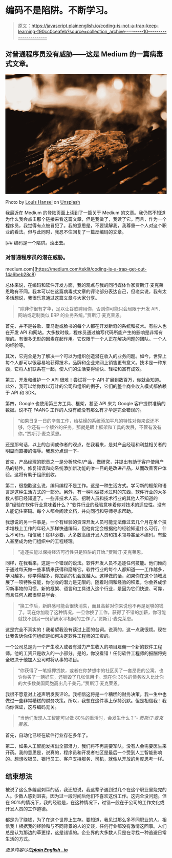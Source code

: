 # 编码不是陷阱。不断学习。

> 原文：<https://javascript.plainenglish.io/coding-is-not-a-trap-keep-learning-f90cc0ceafeb?source=collection_archive---------10----------------------->

## 对普通程序员没有威胁——这是 Medium 的一篇病毒式文章。

![](img/2bd6f8121f02d6f7b7c32399194ab0a0.png)

Photo by [Louis Hansel](https://unsplash.com/@louishansel?utm_source=unsplash&utm_medium=referral&utm_content=creditCopyText) on [Unsplash](https://unsplash.com/s/photos/roast?utm_source=unsplash&utm_medium=referral&utm_content=creditCopyText)

我最近在 Medium 的登陆页面上读到了一篇关于 Medium 的文章。我仍然不知道为什么我会点击那个链接来看这篇文章，但是我做了，我读了它。而且，作为一个程序员，我觉得有点被冒犯了。我的意思是，不要误解我，我尊重一个人对这个职业的看法。但与此同时，我忍不住回复了一篇反编码的文章。

[](https://medium.com/teklit/coding-is-a-trap-get-out-14a6beb28c8) [## 编码是一个陷阱。滚出去。

### 对普通程序员的潜在威胁。

medium.com](https://medium.com/teklit/coding-is-a-trap-get-out-14a6beb28c8) 

总体来说，在编码和软件开发方面，我的观点与我的同行媒体作家贾斯汀·麦克莱恩略有不同。我本可以在这篇病毒式文章的评论部分表达自己，但老实说，我有太多话想说，我很乐意通过这篇文章与大家分享。

> “除非你很有才华，足以让谷歌聘用你，否则你可能只会局限于开发 API、网站或定制类似 ERP 的业务系统。”贾斯汀·麦克莱恩。

首先，并不是谷歌、亚马逊或脸书的每个人都在开发新奇的系统和技术。有些人也在开发 API 和网站。大多数时候，程序员通过编写代码所能产生的影响是非常有限的。有很多无形的因素在起作用。它仅限于一个人正在解决问题的团队。一个人的经验等。

其次，它完全是为了解决一个可以为组织创造潜在收入的业务问题。如今，世界上每个人都可以很容易地获得技术，品牌和企业来网上销售更有意义。技术是一种东西，它将人们联系在一起，使人们的生活变得愉快、轻松和富有成效。

第三，开发和维护一个 API 很难！尝试将一个 API 扩展到数百万，你就会知道。此外，我可以给你数以万计的公司和组织的例子，它们的整个商业收入模式都依赖于 API 和 SDK。

第四，Google 也使用第三方工具、框架，甚至 API 来为 Google 客户提供准确的数据。说不在 FAANG 工作的人没有或没有那么有才华是完全错误的。

> “如果日复一日的辛苦工作，给枯燥的系统添加平凡的特性对你来说还不够，你还有一个额外的任务，那就是跟上框架和工具的发展，不管有没有你。”贾斯汀·麦克莱恩。

还是那句话，以上的台词或作者的观点，在我看来，是对产品经理和利益相关者的明显而直接的侮辱。我想分点谈一下-

首先，产品经理的职责之一是分析软件/产品，做研究，并提出有助于客户使用产品的特性。修复错误和向系统添加新功能的唯一目的是改进产品，从而改善客户体验。这将有助于组织创收。

第二，很抱歉这么说，编码编程不是工作。这是一种生活方式。学习新的框架和语言是这种生活方式的一部分。另外，有一种叫做技术过时的东西，软件行业的大多数人都已经知道了。一些非技术人员、招聘人员和技术行业的其他人不知道的是“经验在软件行业意味着什么？”软件行业的经验意味着你对技术的适应性。没有人能记住密码。每个人都会阅读文档，并向同行和导师寻求帮助。

我想说的另一件事是，一个有经验的资深开发人员可能无法像过去几个月在单个技术堆栈上工作的年轻人那样快速编码，但他肯定会根据他的经验知道什么可行，什么不可行。相信我！除非必要，大多数高级开发人员和技术领导甚至不编码。有些人甚至成为他们组织中的工程经理。

> "追逐技能以保持经济可行性只是陷阱的开始."贾斯汀·麦克莱恩。

同样，在我看来，这是一个错误的说法。软件开发人员不追逐任何技能。他们倾向于通过每天做一些事情来获得和磨练它。软件行业的每个人都知道——工作越多，学习越多。你学得越多，你加薪的机会就越大。这样做的话，如果你在这个领域发展了一项特殊技能，你创收的潜力是无限的。随着时间和经验的积累，你会养成学习新事物的习惯。新的框架、语言和工具进入这个行业，是因为它们快速、可靠，而且任何人都很容易学会。

> “换工作后，新鲜感可能会很快消失，而且高薪对你来说也不再是足够的钱了。现在你加剧了这种情况。一旦你换了工作，获得了不错的加薪，你可能就找不到另一份薪酬水平相同的工作了。”贾斯汀·麦克莱恩。

这是完全不真实的！我希望我没有读过上面的台词。说真的，这一点我很烦。现在让我告诉你任何组织是如何决定软件工程师的工资的。

一个公司总是为一个产生收入或者有潜力产生收入的项目雇佣一个新的软件工程师。他的工资只是收入的一小部分。是的，你没看错！任何软件工程师的报酬将完全取决于他加入公司时将从事的项目。

> “你获得了一笔抵押贷款，或者在你梦想中的社区买了一套昂贵的公寓。也许你买了一辆好车，还销毁了几张信用卡。现在你 30%的债务收入比比你的大多数美国同胞高出几千美元。”贾斯汀·麦克莱恩。

我很不愿意对上述声明发表评论。我相信这将是一个糟糕的财务决策。我一生中也做过一些非常糟糕的财务决策。所以，我想在这件事上保持沉默。但是相信我！我向你保证，这与编码无关。

> “当他们发现人工智能可以做 80%的重活时，会发生什么？”- *贾斯汀·麦克莱恩。*

首先，自动化已经在软件行业存在多年了。

第二，如果人工智能发挥出全部潜力，我们将不再需要军队。没有人会需要医生来开药。我的意思是，说真的，程序员和开发者社区是最后一个受到人工智能影响的。想想收银员、银行员工、客户支持服务、司机，就像从开放的角度思考一样。

## 结束想法

被说了这么多龌龊刺耳的话，我还想说，我这辈子遇到过几个在这个职业里烧完的人。少数人感到沮丧，因为过一段时间后他们不喜欢这份工作。这完全没问题。但在 90%的情况下，我的经验是，在这种情况下，过错一般在于公司的工作文化或开发人员的工作道德。

都是为了赚钱，为了在这个世界上生存。要知道，我见过那么多不同职业的人，相信我！根据我的经验和与不同背景的人的交谈，任何行业都没有激情这回事。人们总是认为那边的草更绿，这是错误的。企业界的大多数人只是在寻找一种逃避日常生活的方式。

*更多内容尽在*[***plain English . io***](http://plainenglish.io/)